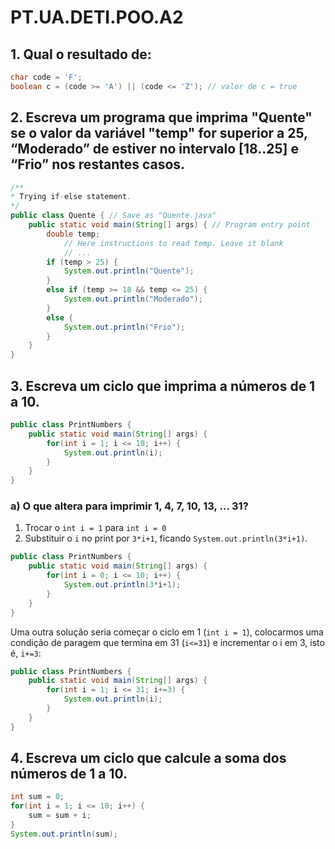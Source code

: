 # PT.UA.DETI.POO.A2
## 1.  Qual o resultado de:
```java
char code = 'F';
boolean c = (code >= 'A') || (code <= 'Z'); // valor de c = true
```

## 2. Escreva um programa que imprima "Quente" se o valor da variável "temp" for superior a 25, “Moderado” de estiver no intervalo [18..25] e “Frio” nos restantes casos.

```java
/**
* Trying if-else statement.
*/
public class Quente { // Save as "Quente.java"
    public static void main(String[] args) { // Program entry point
        double temp;
            // Here instructions to read temp. Leave it blank
            // ...
        if (temp > 25) {
            System.out.println("Quente");
        }
        else if (temp >= 18 && temp <= 25) {
            System.out.println("Moderado");
        }
        else {
            System.out.println("Frio");
        }
    }
}
```
## 3. Escreva um ciclo que imprima a números de 1 a 10.
```java
public class PrintNumbers {
    public static void main(String[] args) {
        for(int i = 1; i <= 10; i++) {
            System.out.println(i);
        }
    }
}
```
### a) O que altera para imprimir 1, 4, 7, 10, 13, ... 31?
1. Trocar o `int i = 1` para `int i = 0`
2. Substituir o `i` no print por `3*i+1`, ficando `System.out.println(3*i+1)`.

```java
public class PrintNumbers {
    public static void main(String[] args) {
        for(int i = 0; i <= 10; i++) {
            System.out.println(3*i+1);
        }
    }
}
```
Uma outra solução seria começar o ciclo em 1 (`int i = 1`), colocarmos uma condição de paragem que termina em 31 (`i<=31`) e incrementar o i em 3, isto é, `i+=3`:
```java
public class PrintNumbers {
    public static void main(String[] args) {
        for(int i = 1; i <= 31; i+=3) {
            System.out.println(i);
        }
    }
}
```

## 4. Escreva um ciclo que calcule a soma dos números de 1 a 10.
```java
int sum = 0;
for(int i = 1; i <= 10; i++) {
    sum = sum + i;
}
System.out.println(sum);
```
